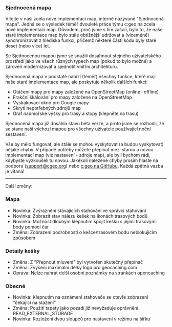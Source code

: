 ### Sjednocená mapa
Vítejte v naší zcela nové implementaci map, interně nazývané "Sjednocená mapa". Jedná se o výsledek téměř dvouleté práce týmu c:geo na zcela nové implementaci map. Důvodem, proč jsme s tím začali, bylo to, že naše staré implementace map bylo stále obtížnější udržovat a (víceméně) synchronizovat z hlediska funkcí, přičemž některé části kódu byly staré deset (nebo více) let.

Se Sjednocenou mapou jsme se snažili dosáhnout stejného uživatelského prostředí jako ve všech různých typech map (pokud to bylo možné) a zároveň modernizovat a sjednotit vnitřní architekturu.

Sjednocená mapa v podstatě nabízí (téměř) všechny funkce, které mají naše staré implementace map, ale poskytuje několik dalších funkcí:

- Otáčení mapy pro mapy založené na OpenStreetMap (online i offline)
- Frakční škálování pro mapy založené na OpenStreetMap
- Vyskakovací okno pro Google mapy
- Skrytí nepotřebných zdrojů map
- Graf nadmořské výšky pro trasy a stopy (klepněte na trasu)

Sjednocená mapa již dosáhla stavu beta verze, a proto jsme se rozhodli, že se stane naší výchozí mapou pro všechny uživatele používající noční sestavení.

Vše by mělo fungovat, ale stále se mohou vyskytovat (a budou vyskytovat) nějaké chyby. V případě potřeby můžete přepínat mezi starou a novou implementací map (viz nastavení - zdroje map), ale byli bychom rádi, kdybyste vyzkoušeli tu novou. Jakékoli nalezené chyby prosím hlaste na podporu ([support@cgeo.org](mailto:support@cgeo.org)) nebo [c:geo na GitHubu](github.com/cgeo/cgeo/issues). Každá zpětná vazba je vítaná!

---

Další změny:

### Mapa
- Novinka: Zvýraznění stávajících stahování ve správci stahování
- Novinka: Zobrazit stav nálezu kešek na ikonách trasových bodů
- Novinka: Možnost dlouhým klepnutím spojit kešku s jejími trasovými body pomocí čar
- Změna: Zobrazení podrobností o kešce/trasovém bodu neblokujícím způsobem

### Detaily kešky
- Změna: Z "Přepnout mluvení" byl vytvořen skutečný přepínač
- Změna: Zvýšení maximální délky logu pro geocaching.com
- Oprava: Nelze nahrát delší osobní poznámky na stránkách opencaching

### Obecné
- Novinka: Klepnutím na oznámení stahovače se otevře zobrazení "čekající na stažení"
- Změna: Použití tapety jako pozadí již nevyžaduje oprávnění READ_EXTERNAL_STORAGE
- Novinka: Rozložení dvou sloupců pro nastavení v režimu na šířku
